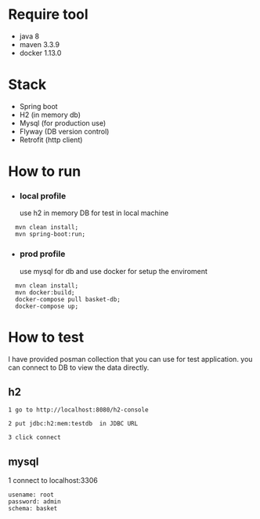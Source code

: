 # Require tool 
- java 8
- maven 3.3.9
- docker 1.13.0

# Stack
- Spring boot 
- H2 (in memory db)
- Mysql (for production use)
- Flyway (DB version control)
- Retrofit (http client) 

# How to run 

- ### local profile 
  use h2 in memory DB  for  test in local machine
```
  mvn clean install;
  mvn spring-boot:run;
```  

- ### prod profile
  use mysql for db  and use docker for setup the enviroment 
```
  mvn clean install;
  mvn docker:build; 
  docker-compose pull basket-db;
  docker-compose up;
```

# How to test 

  I have provided posman collection that you can use for test application.
  you can connect to DB to view the data directly.

   ## h2 

    1 go to http://localhost:8080/h2-console

    2 put jdbc:h2:mem:testdb  in JDBC URL

    3 click connect  

  ## mysql 

   1 connect to  localhost:3306
   
   ```
   usename: root
   password: admin 
   schema: basket
   ```


    